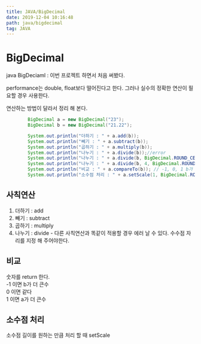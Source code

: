 ```yaml
---
title: JAVA/BigDecimal
date: 2019-12-04 10:16:48
path: java/bigdecimal
tag: JAVA
---
```


# BigDecimal

java BigDeciaml : 이번 프로젝트 하면서 처음 써봤다.<br>

performance는 double, float보다 떨어진다고 한다. 그러나 실수의 정확한 연산이 필요할 경우 사용한다. <br>

연산하는 방법이 달라서 정리 해 본다. <br>

```JAVA
        BigDecimal a = new BigDecimal("23");
        BigDecimal b = new BigDecimal("21.22");

        System.out.println("더하기 : " + a.add(b));
        System.out.println("빼기 : " + a.subtract(b));
        System.out.println("곱하기 : " + a.multiply(b));
        System.out.println("나누기 : " + a.divide(b));//error
        System.out.println("나누기 : " + a.divide(b, BigDecimal.ROUND_CEILING));
        System.out.println("나누기 : " + a.divide(b, 4, BigDecimal.ROUND_DOWN));
        System.out.println("비교 : " + a.compareTo(b)); // -1, 0, 1 b가 크면 -1
        System.out.println("소수점 처리 : " + a.setScale(1, BigDecimal.ROUND_DOWN)); // -1, 0, 1 b가 크면 -1

```

## 사칙연산

1. 더하기 : add <br>
2. 빼기 : subtract<br>
3. 곱하기 : multiply<br>
4. 나누기 : divide - 다른 사칙연산과 똑같이 적용할 경우 에러 날 수 있다. 수수점 자리를 지정 해 주어야한다.<br>

## 비교

숫자를 return 한다.<br>
-1 이면 b가 더 큰수<br>
0 이면 같다<br>
1 이면 a가 더 큰수 <br>

## 소수점 처리

소수점 길이를 원하는 만큼 처리 할 때 setScale
